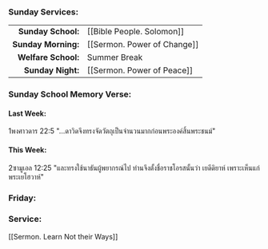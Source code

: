 ### Sunday Services:
| | |
| --:|:-- |
| **Sunday School:**  |  [[Bible People. Solomon]]
| **Sunday Morning:** |  [[Sermon. Power of Change]]
| **Welfare School:** |  Summer Break
| **Sunday Night:**   |  [[Sermon. Power of Peace]]

### Sunday School Memory Verse:
#### Last Week: 
1พงศาวดาร 22:5 "...ดาวิดจึงทรงจัดวัตถุเป็นจำนวนมากก่อนพระองค์สิ้นพระชนม์"
#### This Week:
2ซามูเอล 12:25 "และทรงใช้นาธันผู้พยากรณ์ไป ท่านจึงตั้งชื่อราชโอรสนั้นว่า เยดีดิยาห์ เพราะเห็นแก่พระเยโฮวาห์"
### Friday:
### Service:
[[Sermon. Learn Not their Ways]]

